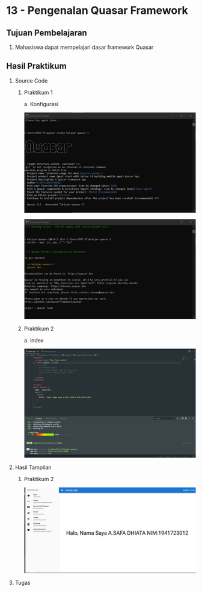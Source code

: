 # 13 - Pengenalan Quasar Framework

## Tujuan Pembelajaran
1. Mahasiswa dapat mempelajari dasar framework Quasar

## Hasil Praktikum

1. Source Code

    1. Praktikum 1

        a. Konfigurasi

        ![SS-1-1-1](img/1/buat1.JPG)

        ![SS-1-1-2](img/1/buat2.JPG)

    2. Praktikum 2

        a. index

        ![SS-1-1-3](img/2/index.jpg)

2. Hasil Tampilan

    1. Praktikum 2

        ![SS-2-1](img/2/hasil2.JPG)

3. Tugas
